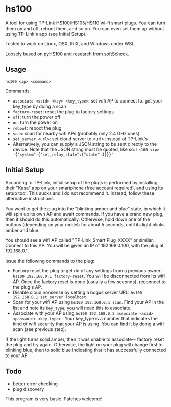 # hs100

A tool for using TP-Link HS100/HS105/HS110 wi-fi smart plugs. You can turn
them on and off, reboot them, and so on. You can even set them up without
using TP-Link's app (see Initial Setup).

Tested to work on Linux, OSX, IRIX, and Windows under WSL.

Loosely based on [pyHS100](https://github.com/GadgetReactor/pyHS100) and
[research from softScheck](https://www.softscheck.com/en/reverse-engineering-tp-link-hs110/).

## Usage

`hs100 <ip> <command>`

Commands:
- `associate <ssid> <key> <key_type>`: set wifi AP to connect to. get your
key\_type by doing a scan
- `factory-reset`: reset the plug to factory settings
- `off`: turn the power off
- `on`: turn the power on
- `reboot`: reboot the plug
- `scan`: scan for nearby wifi APs (probably only 2.4 GHz ones)
- `set_server <url>`: set cloud server to \<url\> instead of TP-Link's
- Alternatively, you can supply a JSON string to be sent directly to the
device. Note that the JSON string must be quoted, like so:
`hs100 <ip> '{"system":{"set_relay_state":{"state":1}}}'`

## Initial Setup

According to TP-Link, initial setup of the plugs is performed by installing
their "Kasa" app on your smartphone (free account required), and using its
setup tool. This sucks and I do not recommend it. Instead, follow these
alternative instructions.

You want to get the plug into the "blinking amber and blue" state, in which
it will spin up its own AP and await commands. If you have a brand new plug,
then it should do this automatically. Otherwise, hold down one of the buttons
(depending on your model) for about 5 seconds, until its light blinks amber
and blue.

You should see a wifi AP called "TP-Link\_Smart Plug\_XXXX" or similar.
Connect to this AP. You will be given an IP of 192.168.0.100, with the plug
at 192.168.0.1.

Issue the following commands to the plug:
- Factory reset the plug to get rid of any settings from a previous owner:
`hs100 192.168.0.1 factory-reset`. You will be disconnected from its wifi AP.
Once the factory reset is done (usually a few seconds), reconnect to the
plug's AP.
- Disable cloud nonsense by setting a bogus server URL: `hs100 192.168.0.1 set_server localhost`
- Scan for your wifi AP using `hs100 192.168.0.1 scan`. Find your AP in the
list and note its `key_type`; you will need this to associate.
- Associate with your AP using `hs100 192.168.0.1 associate <ssid> <password> <key_type>`
. Your key\_type is a number that indicates the kind of wifi security that
your AP is using. You can find it by doing a wifi scan (see previous step).

If the light turns solid amber, then it was unable to associate-- factory
reset the plug and try again. Otherwise, the light on your plug will change
first to blinking blue, then to solid blue indicating that it has successfully
connected to your AP.

## Todo

- better error checking
- plug discovery

This program is very basic. Patches welcome!
